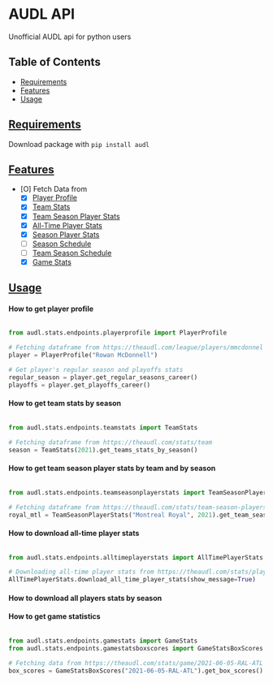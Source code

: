 # AUDL API

Unofficial AUDL api for python users

## Table of Contents

- [Requirements](#requirements)
- [Features](#features)
- [Usage](#usage)


## [Requirements](#requirements)

Download package with `` pip install audl ``

## [Features](#features)

- [O] Fetch Data from
	- [X] [Player Profile](https://theaudl.com/league/players/mmcdonnel)
	- [X] [Team Stats](https://theaudl.com/stats/team?year=1)
	- [X] [Team Season Player Stats](https://theaudl.com/stats/team-season-players)
	- [X] [All-Time Player Stats](https://theaudl.com/stats/players-all-time)
	- [X] [Season Player Stats](https://theaudl.com/stats/player-season)
	- [ ] [Season Schedule](https://theaudl.com/league/schedule/week)
	- [ ] [Team Season Schedule](https://theaudl.com/hustle/schedule)
	- [X] [Game Stats](https://theaudl.com/stats/team-game-stats)

## [Usage](#usage)


#### How to get player profile

```python

from audl.stats.endpoints.playerprofile import PlayerProfile

# Fetching dataframe from https://theaudl.com/league/players/mmcdonnel
player = PlayerProfile("Rowan McDonnell")

# Get player's regular season and playoffs stats
regular_season = player.get_regular_seasons_career()
playoffs = player.get_playoffs_career()
```

#### How to get team stats by season

```python

from audl.stats.endpoints.teamstats import TeamStats

# Fetching dataframe from https://theaudl.com/stats/team
season = TeamStats(2021).get_teams_stats_by_season()
```

#### How to get team season player stats by team and by season

```python

from audl.stats.endpoints.teamseasonplayerstats import TeamSeasonPlayerStats

# Fetching dataframe from https://theaudl.com/stats/team-season-players?year=1&aw_team_id=12
royal_mtl = TeamSeasonPlayerStats("Montreal Royal", 2021).get_team_season_player_stats()
```

#### How to download all-time player stats

```python

from audl.stats.endpoints.alltimeplayerstats import AllTimePlayerStats

# Downloading all-time player stats from https://theaudl.com/stats/players-all-time as .csv file
AllTimePlayerStats.download_all_time_player_stats(show_message=True)
```

#### How to download all players stats by season


#### How to get game statistics

```python

from audl.stats.endpoints.gamestats import GameStats
from audl.stats.endpoints.gamestatsboxscores import GameStatsBoxScores

# Fetching data from https://theaudl.com/stats/game/2021-06-05-RAL-ATL
box_scores = GameStatsBoxScores("2021-06-05-RAL-ATL").get_box_scores()

```


